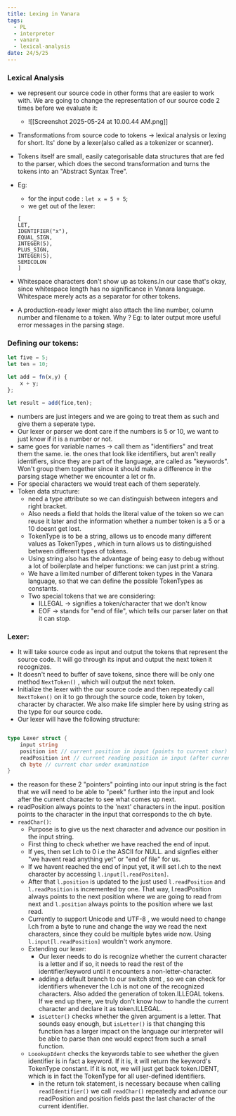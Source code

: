 ```yaml
---
title: Lexing in Vanara
tags:
  - PL
  - interpreter
  - vanara
  - lexical-analysis
date: 24/5/25
---
```



### Lexical Analysis 

- we represent our source code in other forms that are easier to work with. We are going to change the representation of our source code 2 times before we evaluate it:
	- ![[Screenshot 2025-05-24 at 10.00.44 AM.png]]

- Transformations from source code to tokens -> lexical analysis or lexing for short. Its' done by a lexer(also called as a tokenizer or scanner).

- Tokens itself are small, easily categorisable data structures that are fed to the parser, which does the second transformation and turns the tokens into an "Abstract Syntax Tree".

- Eg: 
	- for the input code : `let x = 5 + 5`;
	- we get out of the lexer:
	```
	[ 
	LET,
	IDENTIFIER("x"),
	EQUAL_SIGN,
	INTEGER(5),
	PLUS_SIGN,
	INTEGER(5),
	SEMICOLON
	]			
	```

- Whitespace characters don't show up as tokens.In our case that's okay, since whitespace length has no significance in Vanara language. Whitespace merely acts as a separator for other tokens.

- A production-ready lexer might also attach the line number, column number and filename to a token. Why ? Eg: to later output more useful error messages in the parsing stage. 

### Defining our tokens:
```js
let five = 5;
let ten = 10;

let add = fn(x,y) {
	x + y;
};

let result = add(fice,ten);
```
- numbers are just integers and we are going to treat them as such and give them a seperate type. 
- Our lexer or parser we dont care if the numbers is 5 or 10, we want to just know if it is a number or not. 
- same goes for variable names -> call them as "identifiers" and treat them the same. ie. the ones that look like identifiers, but aren't really identifiers, since they are part of the language, are called as "keywords". Won't group them together since it should make a difference in the parsing stage whether we encounter a let or fn.
- For special characters we would treat each of them seperately. 
- Token data structure:
	- need a type attribute so we can distinguish between integers and right bracket.
	- Also needs a field that holds the literal value of the token so we can reuse it later and the information whether a number token is a 5 or a 10 doesnt get lost.
	- TokenType is to be a string, allows us to encode many different values as TokenTypes , which in turn allows us to distinguished between different types of tokens. 
	- Using string also has the advantage of being easy to debug without a lot of boilerplate and helper functions: we can just print a string.
	- We have a limited number of different token types in the Vanara language, so that we can define the possible TokenTypes as constants.
	- Two special tokens that we are considering:
		- ILLEGAL -> signifies a token/character that we don't know 
		- EOF -> stands for "end of file", which tells our parser later on that it can stop.
### Lexer: 
- It will take source code as input and output the tokens that represent the source code. It will go through its input and output the next token it recognizes.
- It doesn't need to buffer of save tokens, since there will be only one method `NextToken()` , which will output the next token.
- Initialize the lexer with the our source code and then repeatedly call `NextToken()` on it to go through the source code, token by token, character by character. We also make life simpler here by using string as the type for our source code.
- Our lexer will have the following structure:
```go 

type Lexer struct {
	input string 
	position int // current position in input (points to current char)
	readPosition int // current reading position in input (after current char)
	ch byte // current char under examination 
}
```
- the reason for these 2 "pointers" pointing into our input string is the fact that we will need to be able to "peek" further into the input and look after the current character to see what comes up next. 
- readPosition always points to the 'next' characters in the input. position points to the character in the input that corresponds to the ch byte.
- `readChar()`:
	- Purpose is to give us the next character and advance our position in the input string.
	- First thing to check whether we have reached the end of input.
	- If yes, then set l.ch to 0 i.e the ASCII for NULL. and signfies either "we havent read anything yet" or "end of file" for us. 
	- If we havent reached the end of input yet, it will set l.ch to the next character by accessing `l.input[l.readPositon]`.
	- After that `l.position` is updated to the just used `l.readPosition` and `l.readPosition` is incremented by one. That way, l.readPosition always points to the next position where we are going to read from next and `l.position` always points to the position where we last read.
	- Currently to support Unicode and UTF-8 , we would need to change l.ch from a byte to rune and change the way we read the next characters, since they could be multiple bytes wide now. Using `l.input[l.readPosition]` wouldn't work anymore.
	- Extending our lexer:
		- Our lexer needs to do is recognize whether the current character is a letter and if so, it needs to read the rest of the identifier/keyword until it encounters a non-letter-character.
		- adding a default branch to our switch stmt , so we can check for identifiers whenever the l.ch is not one of the recognized characters. Also added the generation of token.ILLEGAL tokens. If we end up there, we truly don't know how to handle the current character and declare it as token.ILLEGAL.
		- `isLetter()` checks whether the given argument is a letter. That sounds easy enough, but `isLetter()` is that changing this function has a larger impact on the language our interpreter will be able to parse than one would expect from such a small function.
	- `LoookupIdent` checks the keywords table to see whether the given identifier is in fact a keyword. If it is, it will return the keyword's TokenType constant. If it is not, we will just get back token.IDENT, which is in fact the TokenType for all user-defined identifiers.
		- in the return tok statement, is necessary because when calling `readIdentifier()` we call `readChar()` repeatedly and advance our readPosition and position fields past the last character of the current identifier.